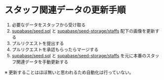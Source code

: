 # スタッフ関連データの更新手順

1. 必要なデータをスタッフから受け取る
2. [supabase/seed.sql] と [supabase/seed-storage/staffs] 配下の画像を更新する
3. プルリクエストを提出する
4. プルリクエストを承認もらったらマージする
5. [supabase/seed.sql] と [supabase/seed-storage/staffs] を元に本番のスタッフ関連データを手動更新する

※ 更新することはほぼ無いと思われるため自動化は行っていない。

[supabase/seed.sql]: https://github.com/FlutterKaigi/2024/blob/main/packages/common/data/supabase/seed.sql

[supabase/seed-storage/staffs]: https://github.com/FlutterKaigi/2024/tree/main/packages/common/data/supabase/seed-storage/staffs
